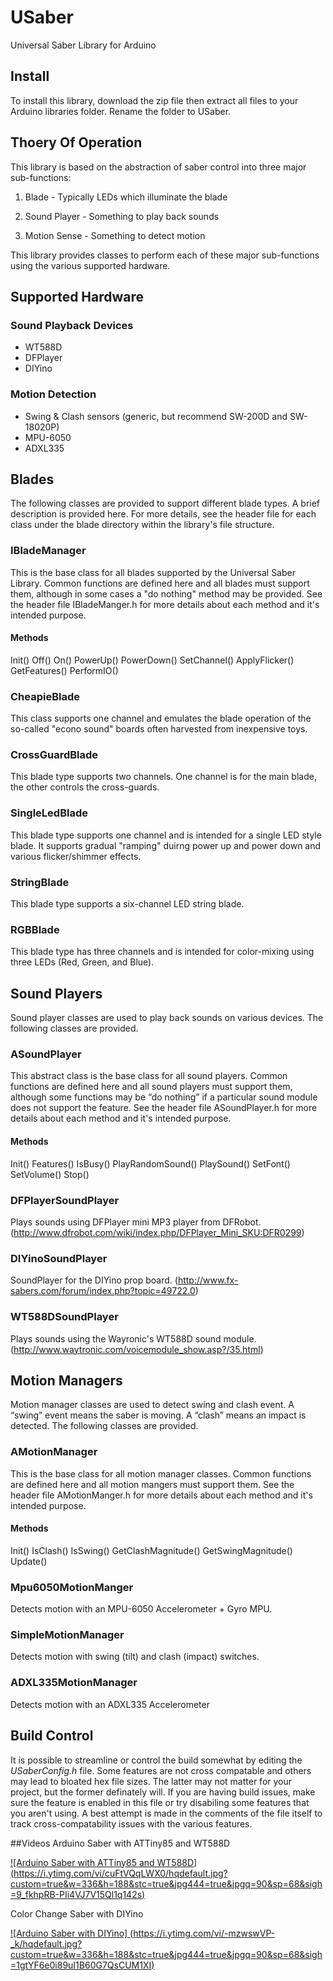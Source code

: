 # USaber
Universal Saber Library for Arduino

## Install
To install this library, download the zip file then extract all files to your Arduino libraries folder. Rename the folder to USaber. 

## Thoery Of Operation
This library is based on the abstraction of saber control into three major sub-functions:

1) Blade - Typically LEDs which illuminate the blade

2) Sound Player - Something to play back sounds

3) Motion Sense - Something to detect motion

This library provides classes to perform each of these major sub-functions using the various supported hardware. 

## Supported Hardware
### Sound Playback Devices
* WT588D
* DFPlayer
* DIYino
 
### Motion Detection
* Swing & Clash sensors (generic, but recommend SW-200D and SW-18020P)
* MPU-6050
* ADXL335

## Blades

The following classes are provided to support different blade types. A brief description is provided here. For more details, see the header file for each class under the blade directory within the library's file structure.

### IBladeManager
This is the base class for all blades supported by the Universal Saber Library. Common functions are defined here and all blades must support them, although in some cases a "do nothing" method may be provided. See the header file IBladeManger.h for more details about each method and it's intended purpose.

#### Methods
Init()
Off()
On()
PowerUp()
PowerDown()
SetChannel()
ApplyFlicker()
GetFeatures()
PerformIO()

### CheapieBlade
This class supports one channel and emulates the blade operation of the so-called "econo sound" boards often harvested from inexpensive toys.

### CrossGuardBlade
This blade type supports two channels. One channel is for the main blade, the other controls the cross-guards.

### SingleLedBlade
This blade type supports one channel and is intended for a single LED style blade. It supports gradual "ramping" duirng power up and power down and various flicker/shimmer effects.

### StringBlade
This blade type supports a six-channel LED string blade. 

### RGBBlade
This blade type has three channels and is intended for color-mixing using three LEDs (Red, Green, and Blue).

## Sound Players

Sound player classes are used to play back sounds on various devices. The following classes are provided.

### ASoundPlayer
This abstract class is the base class for all sound players. Common functions are defined here and all sound players must support them, although some functions may be “do nothing” if a particular sound module does not support the feature. See the header file ASoundPlayer.h for more details about each method and it's intended purpose.
#### Methods
Init()
Features()
IsBusy()
PlayRandomSound()
PlaySound()
SetFont()
SetVolume()
Stop()

### DFPlayerSoundPlayer
Plays sounds using DFPlayer mini MP3 player from DFRobot. (http://www.dfrobot.com/wiki/index.php/DFPlayer_Mini_SKU:DFR0299)

### DIYinoSoundPlayer
SoundPlayer for the DIYino prop board. 
(http://www.fx-sabers.com/forum/index.php?topic=49722.0)

### WT588DSoundPlayer
Plays sounds using the Wayronic's WT588D sound module.
(http://www.waytronic.com/voicemodule_show.asp?/35.html)

## Motion Managers

Motion manager classes are used to detect swing and clash event. A “swing” event means the saber is moving. A “clash” means an impact is detected. The following classes are provided.

### AMotionManager
This is the base class for all motion manager classes. Common functions are defined here and all motion mangers must support them. See the header file AMotionManger.h for more details about each method and it's intended purpose.

#### Methods
Init()
IsClash()
IsSwing()
GetClashMagnitude()
GetSwingMagnitude()
Update()

### Mpu6050MotionManger
Detects motion with an MPU-6050 Accelerometer + Gyro MPU.
### SimpleMotionManager
Detects motion with swing (tilt) and clash (impact) switches.
### ADXL335MotionManager
Detects motion with an ADXL335 Accelerometer

## Build Control
It is possible to streamline or control the build somewhat by editing the *USaberConfig.h* file. Some features are not cross compatable and others may lead to bloated hex file sizes. The latter may not matter for your project, but the former definately will. If you are having build issues, make sure the feature is enabled in this file or try disabiling some features that you aren't using. A best attempt is made in the comments of the file itself to track cross-compatability issues with the various features.

##Videos
Arduino Saber with ATTiny85 and WT588D

[![Arduino Saber with ATTiny85 and WT588D] (https://i.ytimg.com/vi/cuFtVQqLWX0/hqdefault.jpg?custom=true&w=336&h=188&stc=true&jpg444=true&jpgq=90&sp=68&sigh=9_fkhpRB-PIi4VJ7V15Ql1q142s)](https://www.youtube.com/watch?v=cuFtVQqLWX0)

Color Change Saber with DIYino

[![Arduino Saber with DIYino] (https://i.ytimg.com/vi/-mzwswVP-_k/hqdefault.jpg?custom=true&w=336&h=188&stc=true&jpg444=true&jpgq=90&sp=68&sigh=1gtYF6e0i89uI1B60G7QsCUM1XI)](https://www.youtube.com/watch?v=-mzwswVP-_k)
